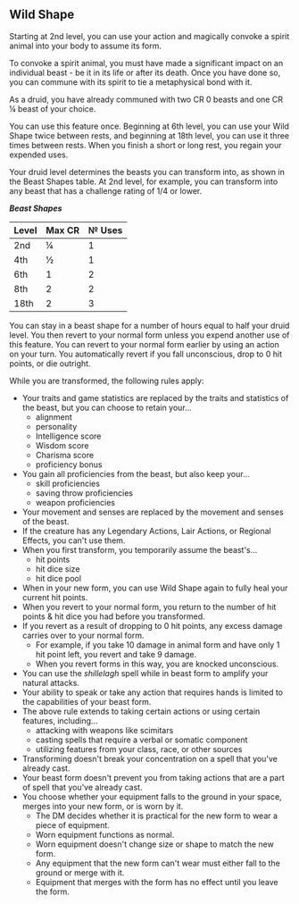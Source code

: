 ## Wild Shape
Starting at 2nd level, you can use your action and magically convoke a spirit animal into your body to assume its form.

To convoke a spirit animal, you must have made a significant impact on an individual beast - be it in its life or after its death. Once you have done so, you can commune with its spirit to tie a metaphysical bond with it.

As a druid, you have already communed with two CR 0 beasts and one CR ¼ beast of your choice.

You can use this feature once. Beginning at 6th level, you can use your Wild Shape twice between rests, and beginning at 18th level, you can use it three times between rests. When you finish a short or long rest, you regain your expended uses.

Your druid level determines the beasts you can transform into, as shown in the Beast Shapes table. At 2nd level, for example, you can transform into any beast that has a challenge rating of 1/4 or lower.

***Beast Shapes***

| Level | Max CR | № Uses |
|-------|--------|--------|
| 2nd   | ¼      | 1      |
| 4th   | ½      | 1      |
| 6th   | 1      | 2      |
| 8th   | 2      | 2      |
| 18th  | 2      | 3      |

You can stay in a beast shape for a number of hours equal to half your druid level. You then revert to your normal form unless you expend another use of this feature. You can revert to your normal form earlier by using an action on your turn. You automatically revert if you fall unconscious, drop to 0 hit points, or die outright.

While you are transformed, the following rules apply:
- Your traits and game statistics are replaced by the traits and statistics of the beast, but you can choose to retain your...
	- alignment
	- personality
	- Intelligence score
	- Wisdom score
	- Charisma score
	- proficiency bonus
- You gain all proficiencies from the beast, but also keep your...
	- skill proficiencies
	- saving throw proficiencies
	- weapon proficiencies
- Your movement and senses are replaced by the movement and senses of the beast.
- If the creature has any Legendary Actions, Lair Actions, or Regional Effects, you can't use them.
- When you first transform, you temporarily assume the beast's...
	- hit points
	- hit dice size
	- hit dice pool
- When in your new form, you can use Wild Shape again to fully heal your current hit points.
- When you revert to your normal form, you return to the number of hit points & hit dice you had before you transformed.
- If you revert as a result of dropping to 0 hit points, any excess damage carries over to your normal form.
	- For example, if you take 10 damage in animal form and have only 1 hit point left, you revert and take 9 damage.
	- When you revert forms in this way, you are knocked unconscious.
- You can use the *shillelagh* spell while in beast form to amplify your natural attacks.
- Your ability to speak or take any action that requires hands is limited to the capabilities of your beast form.
- The above rule extends to taking certain actions or using certain features, including...
	- attacking with weapons like scimitars
	- casting spells that require a verbal or somatic component
	- utilizing features from your class, race, or other sources
- Transforming doesn't break your concentration on a spell that you've already cast.
- Your beast form doesn't prevent you from taking actions that are a part of spell that you've already cast.
- You choose whether your equipment falls to the ground in your space, merges into your new form, or is worn by it.
	- The DM decides whether it is practical for the new form to wear a piece of equipment.
	- Worn equipment functions as normal.
	- Worn equipment doesn't change size or shape to match the new form.
	- Any equipment that the new form can't wear must either fall to the ground or merge with it.
	- Equipment that merges with the form has no effect until you leave the form.

<!--

-<< CHANGES >>-
- you are knocked unconscious when you reach 0 hp in wildshape
- you must connect with an animal on a spiritual level to wild shape into them
- wildshape CR is buffed overall
- no more unlimited wildshape
- you are not limited by whether a beast can fly or swim early on
- you can determine which stats to keep using wildshape
- spellcasting and weapons are more accessible in wildshape form
- using wildshape always heals your new form to full
-> in this way you can heal yourself by transforming into the same creature yet again
- explicit wording on shillelagh makes it more relevent always
- used bulletnote style for the large quantity of rules

-<< TODO >>-
- get a second pass at QC
- considering CR 0 creatuers to be accessible at all times (eg no use of wildshape)

-<< COMMENTARY >>-
- huge, huge huge changes all around in this ability
- gives druid a fresh look and feel
- cleaner text should engage players more

-->
